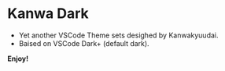 # Kanwa Dark

- Yet another VSCode Theme sets desighed by Kanwakyuudai.
- Baised on VSCode Dark+ (default dark).

**Enjoy!**
